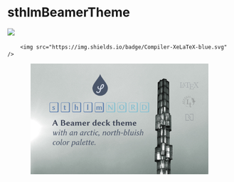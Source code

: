 # sthlmBeamerTheme
<a href = "https://raw.github.com/mholson/sthlmNordBeamerTheme/blob/main/sthlmNordTemplate.pdf">
        <img src="https://img.shields.io/badge/View-pdf-red.svg" /></a>
        
        <img src="https://img.shields.io/badge/Compiler-XeLaTeX-blue.svg" />
    

<p align="center">
    <img src="assets/nordsegel.jpg" width="400" max-width="90%" alt="Background" />
</p>
